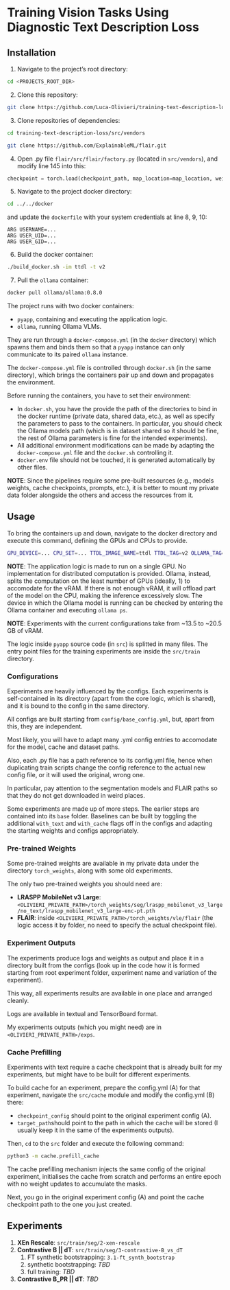 # Training Vision Tasks Using Diagnostic Text Description Loss

## Installation

1. Navigate to the project’s root directory:
```bash
cd <PROJECTS_ROOT_DIR>
```

2. Clone this repository:
```bash
git clone https://github.com/Luca-Olivieri/training-text-description-loss.git
```

3. Clone repositories of dependencies:
```bash
cd training-text-description-loss/src/vendors
```
```bash
git clone https://github.com/ExplainableML/flair.git
```

4. Open .py file `flair/src/flair/factory.py` (located  in `src/vendors`), and modify line 145 into this:
```python
checkpoint = torch.load(checkpoint_path, map_location=map_location, weights_only=False)
```

5. Navigate to the project docker directory:
```bash
cd ../../docker
```
  and update the `dockerfile` with your system credentials at line 8, 9, 10:
```docker
ARG USERNAME=...
ARG USER_UID=...
ARG USER_GID=...
```

6. Build the docker container:
```bash
./build_docker.sh -im ttdl -t v2
```

7. Pull the `ollama` container:
```bash
docker pull ollama/ollama:0.8.0
```

The project runs with two docker containers:

- `pyapp`, containing and executing the application logic.
- `ollama`, running Ollama VLMs.

They are run through a `docker-compose.yml` (in the `docker` directory) which spawns them and binds them so that a `pyapp` instance can only communicate to its paired `ollama` instance.

The `docker-compose.yml` file is controlled through `docker.sh` (in the same directory), which brings the containers pair up and down and propagates the environment.

Before running the containers, you have to set their environment:

- In `docker.sh`, you have the provide the path of the directories to bind in the docker runtime (private data, shared data, etc.), as well as specify the parameters to pass to the containers. In particular, you should check the Ollama models path (which is in dataset shared so it should be fine, the rest of Ollama parameters is fine for the intended experiments).
- All additional environment modifications can be made by adapting the `docker-compose.yml` file and the `docker.sh` controlling it.
- `docker.env` file should not be touched, it is generated automatically by other files.

**NOTE**: Since the pipelines require some pre-built resources (e.g., models weights, cache checkpoints, prompts, etc.), it is better to mount my private data folder alongside the others and access the resources from it.

## Usage

To bring the containers up and down, navigate to the docker directory and execute this command, defining the GPUs and CPUs to provide.

```bash
GPU_DEVICE=... CPU_SET=... TTDL_IMAGE_NAME=ttdl TTDL_TAG=v2 OLLAMA_TAG=0.8.0 ./docker.sh [up, down]
```

**NOTE**: The application logic is made to run on a single GPU. No implementation for distributed computation is provided. Ollama, instead, splits the computation on the least number of GPUs (ideally, 1) to accomodate for the vRAM. If there is not enough vRAM, it will offload part of the model on the CPU, making the inference excessively slow. The device in which the Ollama model is running can be checked by entering the Ollama container and executing `ollama ps`.

**NOTE**: Experiments with the current configurations take from ~13.5 to ~20.5 GB of vRAM.

The logic inside `pyapp` source code (in `src`) is splitted in many files. The entry point files for the training experiments are inside the `src/train` directory.

### Configurations

Experiments are heavily influenced by the configs. Each experiments is self-contained in its directory (apart from the core logic, which is shared), and it is bound to the config in the same directory.

All configs are built starting from `config/base_config.yml`, but, apart from this, they are independent.

Most likely, you will have to adapt many .yml config entries to accomodate for the model, cache and dataset paths.

Also, each .py file has a path reference to its config.yml file, hence when duplicating train scripts change the config reference to the actual new config file, or it will used the original, wrong one.

In particular, pay attention to the segmentation models and FLAIR paths so that they do not get downloaded in weird places.

Some experiments are made up of more steps. The earlier steps are contained into its `base` folder. Baselines can be built by toggling the additional `with_text` and `with_cache` flags off in the configs and adapting the starting weights and configs appropriately.

### Pre-trained Weights

Some pre-trained weights are available in my private data under the directory `torch_weights`, along with some old experiments.

The only two pre-trained weights you should need are:

- **LRASPP MobileNet v3 Large**: `<OLIVIERI_PRIVATE_PATH>/torch_weights/seg/lraspp_mobilenet_v3_large/no_text/lraspp_mobilenet_v3_large-enc-pt.pth`
- **FLAIR**: inside `<OLIVIERI_PRIVATE_PATH>/torch_weights/vle/flair` (the logic access it by folder, no need to specify the actual checkpoint file).

### Experiment Outputs

The experiments produce logs and weights as output and place it in a directory built from the configs (look up in the code how it is formed starting from root experiment folder, experiment name and variation of the experiment).

This way, all experiments results are available in one place and arranged cleanly.

Logs are available in textual and TensorBoard format.

My experiments outputs (which you might need) are in `<OLIVIERI_PRIVATE_PATH>/exps`.

### Cache Prefilling

Experiments with text require a cache checkpoint that is already built for my experiments, but might have to be built for different experiments.

To build cache for an experiment, prepare the config.yml (A) for that experiment, navigate the `src/cache` module and modify the config.yml (B) there:
	
- `checkpoint_config` should point to the original experiment config (A).
- `target_path`should point to the path in which the cache will be stored (I usually keep it in the same of the experiments outputs).

Then, `cd` to the `src` folder and execute the following command:
```bash
python3 -m cache.prefill_cache
```

The cache prefilling mechanism injects the same config of the original experiment, initialises the cache from scratch and performs an entire epoch with no weight updates to accumulate the masks.

Next, you go in the original experiment config (A) and point the cache checkpoint path to the one you just created.

## Experiments

1. **XEn Rescale**: `src/train/seg/2-xen-rescale`
2. **Contrastive B || dT**: `src/train/seg/3-contrastive-B_vs_dT`
	1. FT synthetic bootstrapping: `3.1-ft_synth_bootstrap`
	2. synthetic bootstrapping: *TBD*
	3. full training: *TBD*
3. **Contrastive B_PR || dT**: *TBD*

